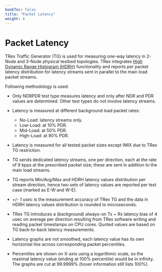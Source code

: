 ```yaml
---
bookToc: false
title: "Packet Latency"
weight: 8
---
```


# Packet Latency

TRex Traffic Generator (TG) is used for measuring one-way latency in
2-Node and 3-Node physical testbed topologies. TRex integrates
[High Dynamic Range Histogram (HDRH)](http://hdrhistogram.org/)
functionality and reports per packet latency distribution for latency
streams sent in parallel to the main load packet streams.

Following methodology is used:

- Only NDRPDR test type measures latency and only after NDR and PDR
  values are determined. Other test types do not involve latency
  streams.
- Latency is measured at different background load packet rates:

  - No-Load: latency streams only.
  - Low-Load: at 10% PDR.
  - Mid-Load: at 50% PDR.
  - High-Load: at 90% PDR.

- Latency is measured for all tested packet sizes except IMIX due to
  TRex TG restriction.
- TG sends dedicated latency streams, one per direction, each at the
  rate of 9 kpps at the prescribed packet size; these are sent in
  addition to the main load streams.
- TG reports Min/Avg/Max and HDRH latency values distribution per stream
  direction, hence two sets of latency values are reported per test case
  (marked as E-W and W-E).
- +/- 1 usec is the measurement accuracy of TRex TG and the data in HDRH
  latency values distribution is rounded to microseconds.
- TRex TG introduces a (background) always-on Tx + Rx latency bias of 4
  usec on average per direction resulting from TRex software writing and
  reading packet timestamps on CPU cores. Quoted values are based on TG
  back-to-back latency measurements.
- Latency graphs are not smoothed, each latency value has its own
  horizontal line across corresponding packet percentiles.
- Percentiles are shown on X-axis using a logarithmic scale, so the
  maximal latency value (ending at 100% percentile) would be in
  infinity. The graphs are cut at 99.9999% (hover information still
  lists 100%).